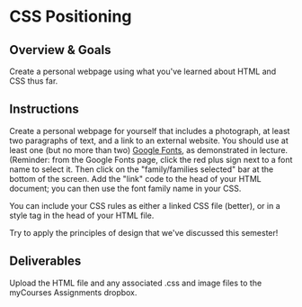 # CSS Positioning

## Overview & Goals

Create a personal webpage using what you've learned about HTML and CSS thus far.

## Instructions

Create a personal webpage for yourself that includes a photograph, at least two paragraphs of text, and a link to an external website. You should use at least one (but no more than two) [Google Fonts](https://fonts.google.com/), as demonstrated in lecture. (Reminder: from the Google Fonts page, click the red plus sign next to a font name to select it. Then click on the "family/families selected" bar at the bottom of the screen. Add the "link" code to the head of your HTML document; you can then use the font family name in your CSS.

You can include your CSS rules as either a linked CSS file (better), or in a style tag in the head of your HTML file.

Try to apply the principles of design that we've discussed this semester!

## Deliverables

Upload the HTML file and any associated .css and image files to the myCourses Assignments dropbox.

